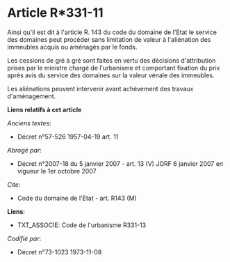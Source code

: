 # Article R*331-11

Ainsi qu'il est dit à l'article R. 143 du code du domaine de l'Etat le service des domaines peut procéder sans limitation de
valeur à l'aliénation des immeubles acquis ou aménagés par le fonds.

Les cessions de gré à gré sont faites en vertu des décisions d'attribution prises par le ministre chargé de l'urbanisme et
comportant fixation du prix après avis du service des domaines sur la valeur vénale des immeubles.

Les aliénations peuvent intervenir avant achèvement des travaux d'aménagement.

**Liens relatifs à cet article**

_Anciens textes_:

  - Décret n°57-526 1957-04-19 art. 11

_Abrogé par_:

  - Décret n°2007-18 du 5 janvier 2007 - art. 13 (V) JORF 6 janvier 2007 en vigueur le 1er octobre 2007

_Cite_:

  - Code du domaine de l'Etat - art. R143 (M)

**Liens**:

  - TXT_ASSOCIE: Code de l'urbanisme R331-13

_Codifié par_:

  - Décret n°73-1023 1973-11-08

